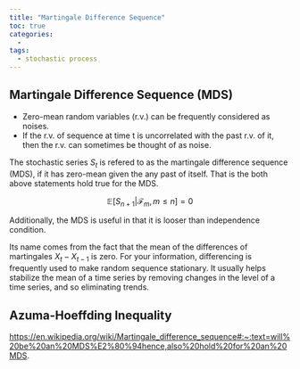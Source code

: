```yaml
---
title: "Martingale Difference Sequence"
toc: true
categories:
  - 
tags:
  - stochastic process 
---
```


## Martingale Difference Sequence (MDS)
 - Zero-mean random variables (r.v.) can be frequently considered as noises.
 - If the r.v. of sequence at time t is uncorrelated with the past r.v. of it, then the r.v. can sometimes be thought of as noise.

The stochastic series ${S_t}$ is refered to as the martingale difference sequence (MDS), if it has zero-mean given the any past of itself. That is the both above statements hold true for the MDS.

$$
\mathbb{E}\left[S_{n+1}|\mathcal{F}_m , m\le n \right] = 0
$$

Additionally, the MDS is useful in that it is looser than independence condition.

Its name comes from the fact that the mean of the differences of martingales $X_t - X_{t-1}$ is zero.
For your information, differencing is frequently used to make random sequence stationary. It usually helps stabilize the mean of a time series by removing changes in the level of a time series, and so eliminating trends.

## Azuma-Hoeffding Inequality


https://en.wikipedia.org/wiki/Martingale_difference_sequence#:~:text=will%20be%20an%20MDS%E2%80%94hence,also%20hold%20for%20an%20MDS.